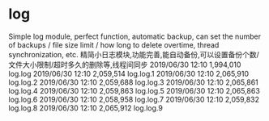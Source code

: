 # log
Simple log module, perfect function, automatic backup, can set the number of backups / file size limit / how long to delete overtime, thread synchronization, etc.
精简小日志模块,功能完善,能自动备份,可以设置备份个数/文件大小限制/超时多久的删除等,线程间同步
2019/06/30  12:10         1,994,010 log.log
2019/06/30  12:10         2,059,514 log.log.1
2019/06/30  12:10         2,065,910 log.log.2
2019/06/30  12:10         2,059,688 log.log.3
2019/06/30  12:10         2,065,861 log.log.4
2019/06/30  12:10         2,059,863 log.log.5
2019/06/30  12:10         2,065,863 log.log.6
2019/06/30  12:10         2,058,958 log.log.7
2019/06/30  12:10         2,059,832 log.log.8
2019/06/30  12:10         2,065,912 log.log.9
